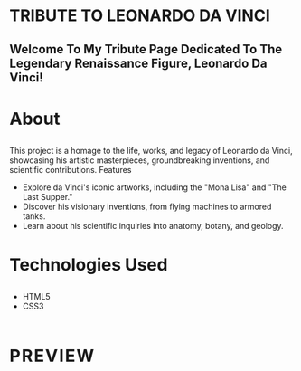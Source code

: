 <h1 style="text-transform: uppercase;">Tribute to Leonardo da Vinci </h1>

<h2 style="text-transform: capitalize;">Welcome to my tribute page dedicated to the legendary Renaissance figure, Leonardo da Vinci!</h2>

<h3 style="text-transform: capitalize; font-size:30px;">About</h3>

<p>This project is a homage to the life, works, and legacy of Leonardo da Vinci, showcasing his artistic masterpieces, groundbreaking inventions, and scientific contributions.
Features</p>

<ul>
    <li> Explore da Vinci's iconic artworks, including the "Mona Lisa" and "The Last Supper."</li>
    <li> Discover his visionary inventions, from flying machines to armored tanks.</li>
    <li> Learn about his scientific inquiries into anatomy, botany, and geology.</li>
</ul>

<h3 style="text-transform: capitalize; font-size:30px;">Technologies Used</h3>
<ul>
    <li>HTML5</li>
    <li>CSS3</li>
</ul>

<br>

<p style="text-transform: Uppercase; font-size:30px; font-weight:bold; letter-spacing:2px;">preview</p>

